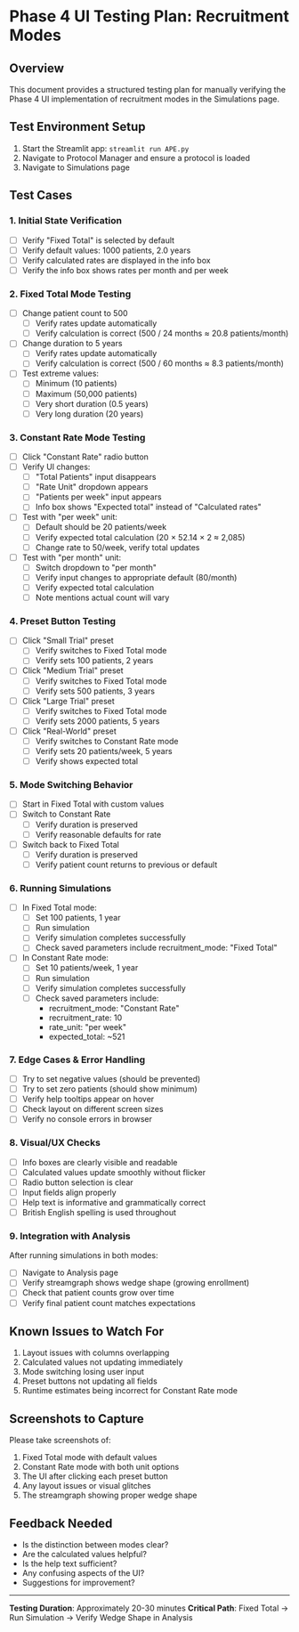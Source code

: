 # Phase 4 UI Testing Plan: Recruitment Modes

## Overview
This document provides a structured testing plan for manually verifying the Phase 4 UI implementation of recruitment modes in the Simulations page.

## Test Environment Setup
1. Start the Streamlit app: `streamlit run APE.py`
2. Navigate to Protocol Manager and ensure a protocol is loaded
3. Navigate to Simulations page

## Test Cases

### 1. Initial State Verification
- [ ] Verify "Fixed Total" is selected by default
- [ ] Verify default values: 1000 patients, 2.0 years
- [ ] Verify calculated rates are displayed in the info box
- [ ] Verify the info box shows rates per month and per week

### 2. Fixed Total Mode Testing
- [ ] Change patient count to 500
  - [ ] Verify rates update automatically
  - [ ] Verify calculation is correct (500 / 24 months ≈ 20.8 patients/month)
- [ ] Change duration to 5 years
  - [ ] Verify rates update automatically
  - [ ] Verify calculation is correct (500 / 60 months ≈ 8.3 patients/month)
- [ ] Test extreme values:
  - [ ] Minimum (10 patients)
  - [ ] Maximum (50,000 patients)
  - [ ] Very short duration (0.5 years)
  - [ ] Very long duration (20 years)

### 3. Constant Rate Mode Testing
- [ ] Click "Constant Rate" radio button
- [ ] Verify UI changes:
  - [ ] "Total Patients" input disappears
  - [ ] "Rate Unit" dropdown appears
  - [ ] "Patients per week" input appears
  - [ ] Info box shows "Expected total" instead of "Calculated rates"
- [ ] Test with "per week" unit:
  - [ ] Default should be 20 patients/week
  - [ ] Verify expected total calculation (20 × 52.14 × 2 ≈ 2,085)
  - [ ] Change rate to 50/week, verify total updates
- [ ] Test with "per month" unit:
  - [ ] Switch dropdown to "per month"
  - [ ] Verify input changes to appropriate default (80/month)
  - [ ] Verify expected total calculation
  - [ ] Note mentions actual count will vary

### 4. Preset Button Testing
- [ ] Click "Small Trial" preset
  - [ ] Verify switches to Fixed Total mode
  - [ ] Verify sets 100 patients, 2 years
- [ ] Click "Medium Trial" preset
  - [ ] Verify switches to Fixed Total mode
  - [ ] Verify sets 500 patients, 3 years
- [ ] Click "Large Trial" preset
  - [ ] Verify switches to Fixed Total mode
  - [ ] Verify sets 2000 patients, 5 years
- [ ] Click "Real-World" preset
  - [ ] Verify switches to Constant Rate mode
  - [ ] Verify sets 20 patients/week, 5 years
  - [ ] Verify shows expected total

### 5. Mode Switching Behavior
- [ ] Start in Fixed Total with custom values
- [ ] Switch to Constant Rate
  - [ ] Verify duration is preserved
  - [ ] Verify reasonable defaults for rate
- [ ] Switch back to Fixed Total
  - [ ] Verify duration is preserved
  - [ ] Verify patient count returns to previous or default

### 6. Running Simulations
- [ ] In Fixed Total mode:
  - [ ] Set 100 patients, 1 year
  - [ ] Run simulation
  - [ ] Verify simulation completes successfully
  - [ ] Check saved parameters include recruitment_mode: "Fixed Total"
- [ ] In Constant Rate mode:
  - [ ] Set 10 patients/week, 1 year
  - [ ] Run simulation
  - [ ] Verify simulation completes successfully
  - [ ] Check saved parameters include:
    - recruitment_mode: "Constant Rate"
    - recruitment_rate: 10
    - rate_unit: "per week"
    - expected_total: ~521

### 7. Edge Cases & Error Handling
- [ ] Try to set negative values (should be prevented)
- [ ] Try to set zero patients (should show minimum)
- [ ] Verify help tooltips appear on hover
- [ ] Check layout on different screen sizes
- [ ] Verify no console errors in browser

### 8. Visual/UX Checks
- [ ] Info boxes are clearly visible and readable
- [ ] Calculated values update smoothly without flicker
- [ ] Radio button selection is clear
- [ ] Input fields align properly
- [ ] Help text is informative and grammatically correct
- [ ] British English spelling is used throughout

### 9. Integration with Analysis
After running simulations in both modes:
- [ ] Navigate to Analysis page
- [ ] Verify streamgraph shows wedge shape (growing enrollment)
- [ ] Check that patient counts grow over time
- [ ] Verify final patient count matches expectations

## Known Issues to Watch For
1. Layout issues with columns overlapping
2. Calculated values not updating immediately
3. Mode switching losing user input
4. Preset buttons not updating all fields
5. Runtime estimates being incorrect for Constant Rate mode

## Screenshots to Capture
Please take screenshots of:
1. Fixed Total mode with default values
2. Constant Rate mode with both unit options
3. The UI after clicking each preset button
4. Any layout issues or visual glitches
5. The streamgraph showing proper wedge shape

## Feedback Needed
- Is the distinction between modes clear?
- Are the calculated values helpful?
- Is the help text sufficient?
- Any confusing aspects of the UI?
- Suggestions for improvement?

---

**Testing Duration**: Approximately 20-30 minutes
**Critical Path**: Fixed Total → Run Simulation → Verify Wedge Shape in Analysis